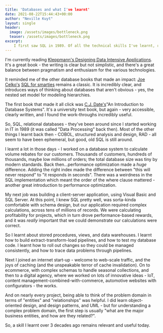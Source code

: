 ```yaml
---
title: 'Databases and what I've learnt'
date: 2021-08-22T15:44:43+00:00
author: "Neville Kuyt"
layout: single
header: 
  image: /assets/images/bottleneck.png
  teaser: /assets/images/bottleneck.png
excerpt:
    I first saw SQL in 1989. Of all the technical skills I've learnt, relational databases have been the most useful...
---
```


I'm currently reading [Kleppmann's Designing Data Intensive Applications](https://dataintensive.net/). It's a great book - the writing is clear but not simplistic, and there's a great balance between pragmatism and enthusiasm for the various technologies. 

It reminded me of the other database books that made an impact: [Joe Celko's](https://dl.acm.org/profile/81100357622) [SQL for smarties](https://www.goodreads.com/book/show/1046365.Joe_Celko_s_SQL_for_Smarties) remains a classic. It is incredibly clear, and introduces ways of thinking about databases that aren't obvious - yes, the nested set model for modeling hierarchies.

The first book that made it all click was [C.J. Date's](https://en.wikipedia.org/wiki/Christopher_J._Date)"An Introduction to Database Systems". It's a university text book, but again - very accessible, clearly written, and I found the work-throughs incredibly useful.

So, SQL, relational databases - they've been around since I started working in IT in 1989 (it was called "Data Processing" back then). Most of the other things I learnt back then - COBOL, structured analysis and design, RAD - all seem to have been ephemeral, but good, old SQL is still around. 

I learnt a lot in those days - I worked on a database system to calculate volume rebates for our customers. Thousands of customers, hundreds of thousands, maybe low millions of orders; the total database size was tiny by modern standards. Back then...performance optimization made a _huge_ difference. Adding the right index made the difference between "this will never respond" to "it responds in seconds". There was a weirdness in the SQL implementation which meant the order of the where clause mattered - another great introduction to performance optimization.

My next job was building a client-server application, using Visual Basic and SQL Server. At this point, I knew SQL pretty well, was sorta-kinda comfortable with schema design, but our application required complex calculations, across tens of millions of records. We were calculating profitability for projects, which in turn drove performance-based rewards, and it was _really_ important that we could demonstrate our calculations were correct.

So I learnt about stored procedures, views, and data warehouses. I learnt how to build extract-transform-load pipelines, and how to test my database code. I learnt how to roll out changes so they could be managed consistently, and how to trace data problems through pipelines.

Next I joined an internet start-up - welcome to web-scale traffic, and the joys of caching (and the unspeakable terror of cache invalidation). On to ecommerce, with complex schemas to handle seasonal collections, and then to a digital agency, where we worked on lots of innovative ideas - IoT, content management-combined-with-commerce, automotive websites with configurators - the works. 

And on nearly every project, being able to think of the problem domain in terms of "entities" and "relationships" was helpful. I did learn object-oriented design, and design patterns, and UML - but for understanding a complex problem domain, the first step is usually "what are the major business entities, and how are they related?".

So, a skill I learnt over 3 decades ago remains relevant and useful today. 